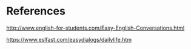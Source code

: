 # References

http://www.english-for-students.com/Easy-English-Conversations.html

https://www.eslfast.com/easydialogs/dailylife.htm
